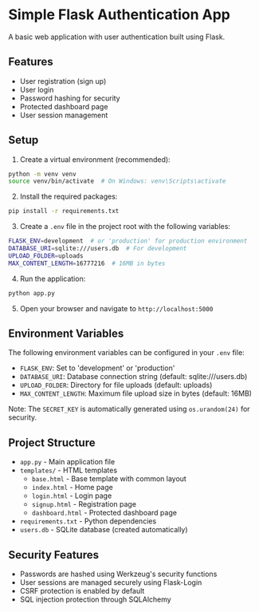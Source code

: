 # Simple Flask Authentication App

A basic web application with user authentication built using Flask.

## Features

- User registration (sign up)
- User login
- Password hashing for security
- Protected dashboard page
- User session management

## Setup

1. Create a virtual environment (recommended):
```bash
python -m venv venv
source venv/bin/activate  # On Windows: venv\Scripts\activate
```

2. Install the required packages:
```bash
pip install -r requirements.txt
```

3. Create a `.env` file in the project root with the following variables:
```bash
FLASK_ENV=development  # or 'production' for production environment
DATABASE_URI=sqlite:///users.db  # For development
UPLOAD_FOLDER=uploads
MAX_CONTENT_LENGTH=16777216  # 16MB in bytes
```

4. Run the application:
```bash
python app.py
```

5. Open your browser and navigate to `http://localhost:5000`

## Environment Variables

The following environment variables can be configured in your `.env` file:

- `FLASK_ENV`: Set to 'development' or 'production'
- `DATABASE_URI`: Database connection string (default: sqlite:///users.db)
- `UPLOAD_FOLDER`: Directory for file uploads (default: uploads)
- `MAX_CONTENT_LENGTH`: Maximum file upload size in bytes (default: 16MB)

Note: The `SECRET_KEY` is automatically generated using `os.urandom(24)` for security.

## Project Structure

- `app.py` - Main application file
- `templates/` - HTML templates
  - `base.html` - Base template with common layout
  - `index.html` - Home page
  - `login.html` - Login page
  - `signup.html` - Registration page
  - `dashboard.html` - Protected dashboard page
- `requirements.txt` - Python dependencies
- `users.db` - SQLite database (created automatically)

## Security Features

- Passwords are hashed using Werkzeug's security functions
- User sessions are managed securely using Flask-Login
- CSRF protection is enabled by default
- SQL injection protection through SQLAlchemy
